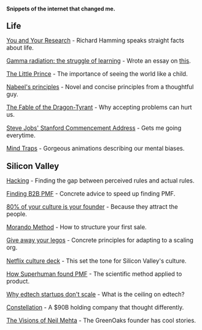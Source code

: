 <script context="module">
  export const metadata = {
    title: "Readings",
    description: "A curated collection of essays, articles, and resources on life, business, and personal growth that have influenced my thinking.",
    keywords: "Vedant Khanna readings, recommended reading, startup resources, life lessons, business essays"
  };
</script>

#### Snippets of the internet that changed me.
## Life

[You and Your Research](https://www.cs.virginia.edu/~robins/YouAndYourResearch.html) - Richard Hamming speaks straight facts about life.

[Gamma radiation: the struggle of learning](https://www.shyamsankar.com/p/gamma-radiation-the-incredible-hulk) - Wrote an essay on [this](/writings/gamma-radiation).

[The Little Prince](https://blogs.ubc.ca/edcp508/files/2016/02/TheLittlePrince.pdf) - The importance of seeing the world like a child.

[Nabeel's principles](https://open.substack.com/pub/nabeelqu/p/principles?utm_campaign=post&utm_medium=web) - Novel and concise principles from a thoughtful guy.

[The Fable of the Dragon-Tyrant](http://nickbostrom.com/fable/dragon) - Why accepting problems can hurt us.

[Steve Jobs' Stanford Commencement Address](https://www.youtube.com/watch?v=Xo2Q4PQqqWU&ab_channel=EscapingOrdinary%28B.CMarx%29) - Gets me going everytime.

[Mind Traps](https://www.youtube.com/watch?v=nYYkRaU0xh8&t=4s) - Gorgeous animations describing our mental biases.

## Silicon Valley

[Hacking](https://paulbuchheit.blogspot.com/2009/10/applied-philosophy-aka-hacking.html?ref=review.firstround.com) - Finding the gap between perceived rules and actual rules.

[Finding B2B PMF](https://posthog.com/founders/product-market-fit-game) - Concrete advice to speed up finding PMF.

[80% of your culture is your founder](https://review.firstround.com/80-of-your-culture-is-your-founder/) - Because they attract the people.

[Morando Method](https://www.notion.so/Morando-Method-91ea425f9f0d4321aa7f4aa19417a5bf?pvs=21) - How to structure your first sale.

[Give away your legos](https://review.firstround.com/give-away-your-legos-and-other-commandments-for-scaling-startups/) - Concrete principles for adapting to a scaling org.

[Netflix culture deck](https://www.slideshare.net/slideshow/culture-1798664/1798664) - This set the tone for Silicon Valley's culture.

[How Superhuman found PMF](https://review.firstround.com/how-superhuman-built-an-engine-to-find-product-market-fit/) - The scientific method applied to product.

[Why edtech startups don't scale](https://giansegato.com/essays/why-edtech-startups-dont-scale) - What is the ceiling on edtech?

[Constellation](https://file.notion.so/f/f/f9ead647-9289-4745-a109-749f22081030/58375ebb-ed71-46e1-a0b5-28ed1eeaf02a/Constellation__Software_s_Superorganism_-_by_Mario_Gabriele.pdf?table=block&id=2808828b-bc3d-8064-bf4b-c0e94ba1775b&spaceId=f9ead647-9289-4745-a109-749f22081030&expirationTimestamp=1759456800000&signature=yyfkhiki2Td4xMl7vWaaoyPHbNxcB7ENlowvS-CNNzs&downloadName=Constellation_+Software_s+Superorganism+-+by+Mario+Gabriele.pdf) - A $90B holding company that thought differently.

[The Visions of Neil Mehta](https://joincolossus.com/article/the-visions-of-neil-mehta-greenoaks/#:~:text=There%20was%20also%20Rippling,to%20do%20in%20practice.%E2%80%9D) - The GreenOaks founder has cool stories.

<style>
  h2 {
    margin-top: 1.5rem;
    margin-bottom: 1rem;
  }

  ul {
    /* list-style-type: none; */
    padding-left: 0;
  }

  li {
    margin-bottom: 0.75rem;
    color: #b8b8b8;
  }

  p {
    font-size: 0.95rem;
  }
</style>
